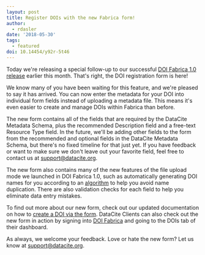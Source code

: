 ```yaml
---
layout: post
title: Register DOIs with the new Fabrica form!
author:
  - rdasler
date: '2018-05-30'
tags:
  - featured
doi: 10.14454/y92r-5t46
---
```

Today we're releasing a special follow-up to our successful [DOI Fabrica 1.0 release](https://blog.datacite.org/fabrica-1-release/) earlier this month. That's right, the DOI registration form is here! 

We know many of you have been waiting for this feature, and we're pleased to say it has arrived. You can now enter the metadata for your DOI into individual form fields instead of uploading a metadata file. This means it's even easier to create and manage DOIs within Fabrica than before. 

The new form contains all of the fields that are required by the DataCite Metadata Schema, plus the recommended Description field and a free-text Resource Type field. In the future, we'll be adding other fields to the form from the recommended and optional fields in the DataCite Metadata Schema, but there's no fixed timeline for that just yet. If you have feedback or want to make sure we don't leave out your favorite field, feel free to contact us at [support@datacite.org](mailto:support@datacite.org).

The new form also contains many of the new features of the file upload mode we launched in DOI Fabrica 1.0, such as automatically generating DOI names for you according to an [algorithm](https://github.com/datacite/base32-url) to help you avoid name duplication. There are also validation checks for each field to help you eliminate data entry mistakes. 

To find out more about our new form, check out our updated documentation on how to [create a DOI via the form](https://support.datacite.org/docs/fabrica-create-doi-form). DataCite Clients can also check out the new form in action by signing into [DOI Fabrica](https://doi.datacite.org) and going to the DOIs tab of their dashboard. 

As always, we welcome your feedback. Love or hate the new form? Let us know at [support@datacite.org](mailto:support@datacite.org).

